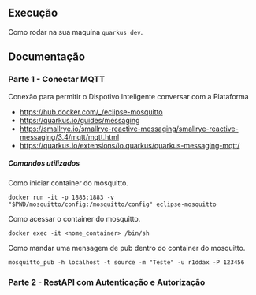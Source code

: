 ## Execução
Como rodar na sua maquina `quarkus dev`.

## Documentação

### Parte 1 - Conectar MQTT
Conexão para permitir o Dispotivo Inteligente conversar com a Plataforma

- https://hub.docker.com/_/eclipse-mosquitto
- https://quarkus.io/guides/messaging
- https://smallrye.io/smallrye-reactive-messaging/smallrye-reactive-messaging/3.4/mqtt/mqtt.html
- https://quarkus.io/extensions/io.quarkus/quarkus-messaging-mqtt/

##### Comandos utilizados

Como iniciar container do mosquitto.

`docker run -it -p 1883:1883 -v "$PWD/mosquitto/config:/mosquitto/config" eclipse-mosquitto`

Como acessar o container do mosquitto.

`docker exec -it <nome_container> /bin/sh`

Como mandar uma mensagem de pub dentro do container do mosquitto.

`mosquitto_pub -h localhost -t source -m "Teste" -u r1ddax -P 123456`

### Parte 2 - RestAPI com Autenticação e Autorização